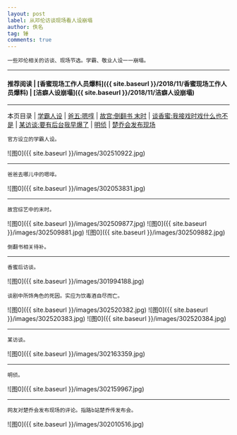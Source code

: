 ```yaml
---
layout: post
label: 从邓伦访谈现场看人设崩塌
author: 佚名
tag: 锤
comments: true
---
```


    一些邓伦相关的访谈、现场节选。学霸、敬业人设一一崩塌。
    
---

#### 推荐阅读 | [香蜜现场工作人员爆料]({{ site.baseurl }}/2018/11/香蜜现场工作人员爆料) | [洁癖人设崩塌]({{ site.baseurl }}/2018/11/洁癖人设崩塌) 

---
本页目录 \| [学霸人设](#dxjjg) \| [爸五:嗯啍](#dxjjb) \| [故宫:倒翻书 末时](#dxjja) \| [谈香蜜:我接戏时戏什么也不是](#dxjjd)  \| [某访谈:要有后台我早爆了](#dxjjc) \| [明侦](#dxjjf) \| [楚乔会发布现场](#dxjje)


<a name="dxjjg"></a>

    官方设立的学霸人设。
    
![图0]({{ site.baseurl }}/images/302510922.jpg)

---
    
<a name="dxjjb"></a>

    爸爸去哪儿中的嗯啍。
    
![图0]({{ site.baseurl }}/images/302053831.jpg)

---

<a name="dxjja"></a>

    故宫综艺中的末时。
    
![图0]({{ site.baseurl }}/images/302509877.jpg)
![图0]({{ site.baseurl }}/images/302509881.jpg)
![图0]({{ site.baseurl }}/images/302509882.jpg)

    倒翻书相关待补。


---

<a name="dxjjd"></a>

    香蜜后访谈。
    
![图0]({{ site.baseurl }}/images/301994188.jpg)

    谈剧中所饰角色的死因。实应为饮毒酒自尽而亡。
    
![图0]({{ site.baseurl }}/images/302520382.jpg)
![图0]({{ site.baseurl }}/images/302520383.jpg)
![图0]({{ site.baseurl }}/images/302520384.jpg)
    
    
    
---

<a name="dxjjc"></a>

    某访谈。
    
![图0]({{ site.baseurl }}/images/302163359.jpg)

---

<a name="dxjjf"></a>

    明侦。
    
![图0]({{ site.baseurl }}/images/302159967.jpg)


---

<a name="dxjje"></a>
    
    网友对楚乔会发布现场的评论。指路b站楚乔传发布会。
    
![图0]({{ site.baseurl }}/images/302010516.jpg)